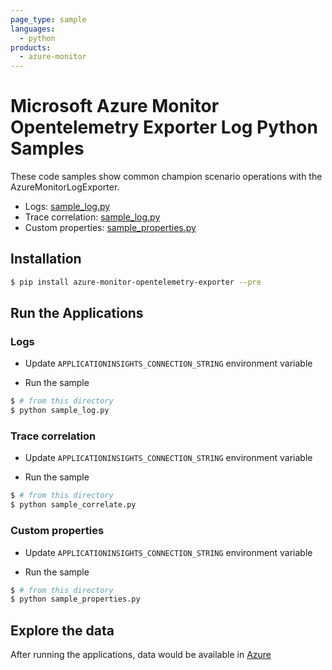 ```yaml
---
page_type: sample
languages:
  - python
products:
  - azure-monitor
---
```


# Microsoft Azure Monitor Opentelemetry Exporter Log Python Samples

These code samples show common champion scenario operations with the AzureMonitorLogExporter.

* Logs: [sample_log.py](https://github.com/Azure/azure-sdk-for-python/blob/main/sdk/monitor/azure-monitor-opentelemetry-exporter/samples/logs/sample_log.py)
* Trace correlation: [sample_log.py](https://github.com/Azure/azure-sdk-for-python/blob/main/sdk/monitor/azure-monitor-opentelemetry-exporter/samples/logs/sample_correlate.py)
* Custom properties: [sample_properties.py](https://github.com/Azure/azure-sdk-for-python/blob/main/sdk/monitor/azure-monitor-opentelemetry-exporter/samples/logs/sample_properties.py)


## Installation

```sh
$ pip install azure-monitor-opentelemetry-exporter --pre
```

## Run the Applications

### Logs

* Update `APPLICATIONINSIGHTS_CONNECTION_STRING` environment variable

* Run the sample

```sh
$ # from this directory
$ python sample_log.py
```

### Trace correlation

* Update `APPLICATIONINSIGHTS_CONNECTION_STRING` environment variable

* Run the sample

```sh
$ # from this directory
$ python sample_correlate.py
```

### Custom properties

* Update `APPLICATIONINSIGHTS_CONNECTION_STRING` environment variable

* Run the sample

```sh
$ # from this directory
$ python sample_properties.py
```

## Explore the data

After running the applications, data would be available in [Azure](
https://docs.microsoft.com/azure/azure-monitor/app/app-insights-overview#where-do-i-see-my-telemetry)
